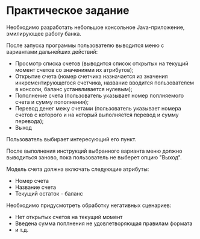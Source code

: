 # Практическое задание

Необходимо разработать небольшое консольное Java-приложение, эмилирующее работу банка.

После запуска программы пользователю выводится меню с вариантами дальнейших действий:

- Просмотр списка счетов (выводится список открытых на текущий момент счетов со значениями их атрибутов);
- Открытие счета (номер счетчика назначается из значения инкрементирующегося счетчика, название вводится пользователем в консоли, баланс устанвливается нулевым);
- Пополнение счета (пользователь указывает номер поплняемого счета и сумму пополнения);
- Перевод денег межу счетами (пользователь указывает номера счетов с которого и на который выполняется перевод и сумму перевода);
- Выход

Пользователь выбирает интересующий его пункт.

После выполнения инструкций выбранного варианта меню должно выводиться заново, пока пользователь не выберет опцию "Выход".

Модель счета должна включать следующие атрибуты:

- Номер счета
- Название счета
- Текущий остаток - баланс

Необходимо придусмотреть обработку негативных сценариев:

- Нет открытых счетов на текущий момент
- Введена сумма поплнения не удовлетворяющая правилам формата
- и т.д.
